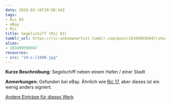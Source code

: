 ```yaml
---
date: 2019-03-16T19:50:34Z
tags:
- Ric 03
- eBay
- Ric
title: Segelschiff (Ric 03)
tumblr_url: https://ric-unknownartist.tumblr.com/post/183499556947/short-description-sailing-ship-next-to-a-harbour
alias:
- 183499556947
resources:
- src: "19-s-l1600.jpg"
---
```


**Kurze Beschreibung:** Segelschiff neben einem Hafen / einer Stadt

**Anmerkungen:** Gefunden bei eBay. Ähnlich wie [Ric 17](/tags/Ric-17), aber dieses ist ein wenig anders signiert.

[Andere Einträge für dieses Werk](/tags/Ric-03)
